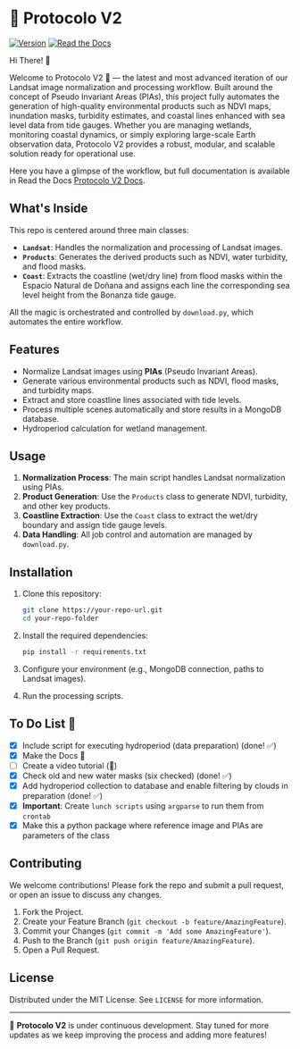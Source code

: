 # 🤖 Protocolo V2

[![Version](https://img.shields.io/badge/version-2.2.3-blue.svg)](tu-repo-url) [![Read the Docs](https://readthedocs.org/projects/protocolov2/badge/?version=latest)](https://protocolov2.readthedocs.io/en/latest/)


Hi There! 👋

Welcome to Protocolo V2 🤖 — the latest and most advanced iteration of our Landsat image normalization and processing workflow. Built around the concept of Pseudo Invariant Areas (PIAs), this project fully automates the generation of high-quality environmental products such as NDVI maps, inundation masks, turbidity estimates, and coastal lines enhanced with sea level data from tide gauges.
Whether you are managing wetlands, monitoring coastal dynamics, or simply exploring large-scale Earth observation data, Protocolo V2 provides a robust, modular, and scalable solution ready for operational use.

Here you have a glimpse of the workflow, but full documentation is available in Read the Docs [Protocolo V2 Docs](https://protocolov2.readthedocs.io/).

## What's Inside

This repo is centered around three main classes:

- **`Landsat`**: Handles the normalization and processing of Landsat images.
- **`Products`**: Generates the derived products such as NDVI, water turbidity, and flood masks.
- **`Coast`**: Extracts the coastline (wet/dry line) from flood masks within the Espacio Natural de Doñana and assigns each line the corresponding sea level height from the Bonanza tide gauge.

All the magic is orchestrated and controlled by `download.py`, which automates the entire workflow.

## Features

- Normalize Landsat images using **PIAs** (Pseudo Invariant Areas).
- Generate various environmental products such as NDVI, flood masks, and turbidity maps.
- Extract and store coastline lines associated with tide levels.
- Process multiple scenes automatically and store results in a MongoDB database.
- Hydroperiod calculation for wetland management.

## Usage

1. **Normalization Process**: The main script handles Landsat normalization using PIAs.
2. **Product Generation**: Use the `Products` class to generate NDVI, turbidity, and other key products.
3. **Coastline Extraction**: Use the `Coast` class to extract the wet/dry boundary and assign tide gauge levels.
4. **Data Handling**: All job control and automation are managed by `download.py`.

## Installation

1. Clone this repository:

    ```bash
    git clone https://your-repo-url.git
    cd your-repo-folder
    ```

2. Install the required dependencies:

    ```bash
    pip install -r requirements.txt
    ```

3. Configure your environment (e.g., MongoDB connection, paths to Landsat images).

4. Run the processing scripts.

## To Do List 📝

- [x] Include script for executing hydroperiod (data preparation) (done! ✅)
- [x] Make the Docs 📖
- [ ] Create a video tutorial (🎥)
- [x] Check old and new water masks (six checked) (done! ✅)
- [x] Add hydroperiod collection to database and enable filtering by clouds in preparation (done! ✅)
- [x] **Important**: Create `lunch scripts` using `argparse` to run them from `crontab`
- [x] Make this a python package where reference image and PIAs are parameters of the class

## Contributing

We welcome contributions! Please fork the repo and submit a pull request, or open an issue to discuss any changes.

1. Fork the Project.
2. Create your Feature Branch (`git checkout -b feature/AmazingFeature`).
3. Commit your Changes (`git commit -m 'Add some AmazingFeature'`).
4. Push to the Branch (`git push origin feature/AmazingFeature`).
5. Open a Pull Request.

## License

Distributed under the MIT License. See `LICENSE` for more information.

---

🚀 **Protocolo V2** is under continuous development. Stay tuned for more updates as we keep improving the process and adding more features!
